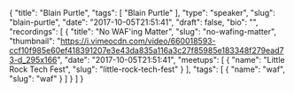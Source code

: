 {
  "title": "Blain Purtle",
  "tags": [
    "Blain Purtle"
  ],
  "type": "speaker",
  "slug": "blain-purtle",
  "date": "2017-10-05T21:51:41",
  "draft": false,
  "bio": "",
  "recordings": [
    {
      "title": "No WAF'ing Matter",
      "slug": "no-wafing-matter",
      "thumbnail": "https://i.vimeocdn.com/video/660018593-ccf10f985e60ef418391207e3e43da835a116a3c27f85985e183348f279ead73-d_295x166",
      "date": "2017-10-05T21:51:41",
      "meetups": [
        {
          "name": "Little Rock Tech Fest",
          "slug": "little-rock-tech-fest"
        }
      ],
      "tags": [
        {
          "name": "waf",
          "slug": "waf"
        }
      ]
    }
  ]
}